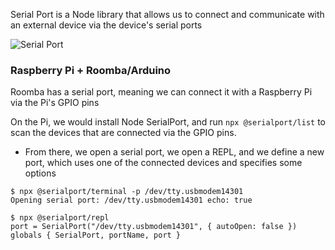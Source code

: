 
Serial Port is a Node library that allows us to connect and communicate with an external device via the device's serial ports

![Serial Port](/assets/images/2021-03-20-19-47-20.png)

### Raspberry Pi + Roomba/Arduino
Roomba has a serial port, meaning we can connect it with a Raspberry Pi via the Pi's GPIO pins

On the Pi, we would install Node SerialPort, and run `npx @serialport/list` to scan the devices that are connected via the GPIO pins.
- From there, we open a serial port, we open a REPL, and we define a new port, which uses one of the connected devices and specifies some options
```
$ npx @serialport/terminal -p /dev/tty.usbmodem14301                                                                    
Opening serial port: /dev/tty.usbmodem14301 echo: true
```
```
$ npx @serialport/repl                                                                                                  
port = SerialPort("/dev/tty.usbmodem14301", { autoOpen: false })
globals { SerialPort, portName, port }
```